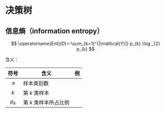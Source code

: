 # 决策树

## 信息熵（information entropy）

$$
\operatorname{Ent}(D)=-\sum_{k=1}^{|\mathcal{Y}|} p_{k} \log _{2} p_{k}
$$

含义：

|     符号      | 含义                  | 例   |
| :-----------: | --------------------- | ---- |
| $\mathcal{Y}$ | 样本类别数            |      |
|      $k$      | 第 $k$ 类样本         |      |
|     $p_k$     | 第 $k$ 类样本所占比例 |      |

